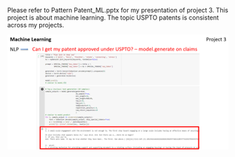 Please refer to Pattern Patent_ML.pptx for my presentation of project 3. This project is about machine learning. The topic USPTO patents is consistent across my projects.

![1-Logo](ML1.PNG)
